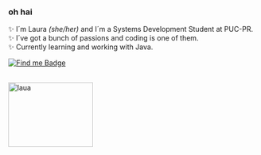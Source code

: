 ### oh hai 


  ✨ I´m Laura <i> (she/her)</i> and I´m a Systems Development Student at PUC-PR.
  <br>
  ✨ I´ve got a bunch of passions and coding is one of them.
  <br>
  ✨ Currently learning and working with Java. 
  <br>
  
  [![Find me Badge](https://img.shields.io/badge/-find%20me%20elsewhere!-blueviolet)](https://linktr.ee/ff0rever)
  
  <br>
  
  <img align="left" alt="laua" height="130" width="170" src="https://64.media.tumblr.com/67ab70e1179ef0f550adab4135e905be/8b82c290c32c68d7-02/s500x750/cdfccb8fb3056b824c49b55ed712bbc89bd5250e.gifv">

  
